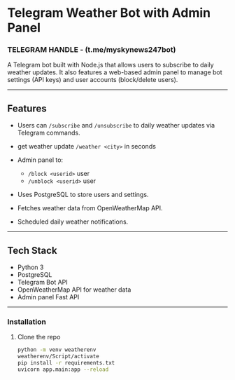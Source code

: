 # Telegram Weather Bot with Admin Panel
### TELEGRAM HANDLE - (t.me/myskynews247bot)
A Telegram bot built with Node.js that allows users to subscribe to daily weather updates. It also features a web-based admin panel to manage bot settings (API keys) and user accounts (block/delete users).

---

## Features

- Users can `/subscribe` and `/unsubscribe`  to daily weather updates via Telegram commands.
- get weather update `/weather <city>` in seconds
- Admin panel to:
  - `/block <userid>` user
  - `/unblock <userid>` user
  
- Uses PostgreSQL to store users and settings.
- Fetches weather data from OpenWeatherMap API.
- Scheduled daily weather notifications.

---

## Tech Stack

- Python 3
- PostgreSQL
- Telegram Bot API 
- OpenWeatherMap API for weather data
- Admin panel Fast API 

---


### Installation

1. Clone the repo

   ```bash
   python -m venv weatherenv
   weatherenv/Script/activate
   pip install -r requirements.txt
   uvicorn app.main:app --reload
